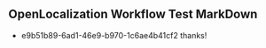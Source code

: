 ## OpenLocalization Workflow Test MarkDown
* e9b51b89-6ad1-46e9-b970-1c6ae4b41cf2 thanks!

<!--HONumber=Aug16_HO4-->


